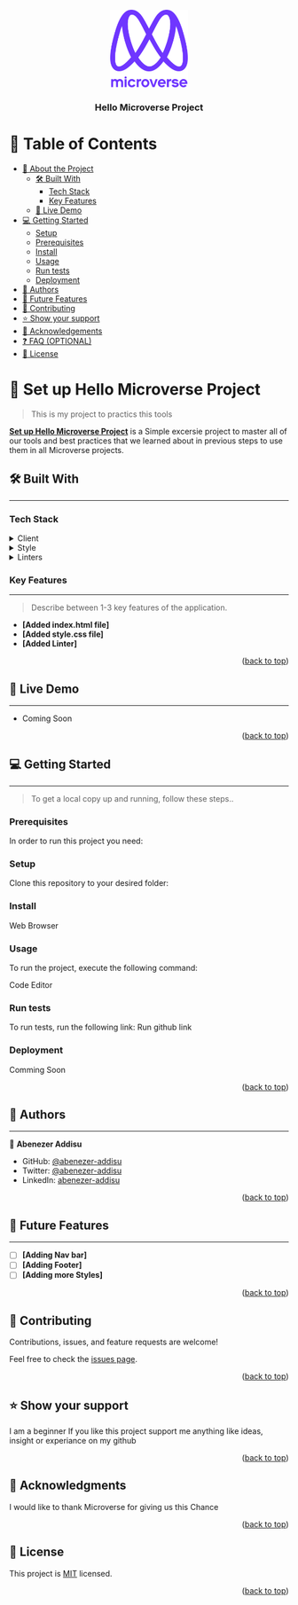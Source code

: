 <a name="readme-top"></a>


<div align="center">
  <img src="murple_logo.png" alt="logo" width="140"  height="auto" />
  <br/>

  <h3><b>Hello Microverse Project</b></h3>

</div>

<!-- TABLE OF CONTENTS -->

# 📗 Table of Contents

- [📖 About the Project](#about-project)
  - [🛠 Built With](#built-with)
    - [Tech Stack](#tech-stack)
    - [Key Features](#key-features)
  - [🚀 Live Demo](#live-demo)
- [💻 Getting Started](#getting-started)
  - [Setup](#setup)
  - [Prerequisites](#prerequisites)
  - [Install](#install)
  - [Usage](#usage)
  - [Run tests](#run-tests)
  - [Deployment](#triangular_flag_on_post-deployment)
- [👥 Authors](#authors)
- [🔭 Future Features](#future-features)
- [🤝 Contributing](#contributing)
- [⭐️ Show your support](#support)
- [🙏 Acknowledgements](#acknowledgements)
- [❓ FAQ (OPTIONAL)](#faq)
- [📝 License](#license)

<!-- PROJECT DESCRIPTION -->

# 📖 Set up Hello Microverse Project <a name="about-project"></a>

> This is my project to practics this tools

<u><b>Set up Hello Microverse Project</b></u> is a Simple excersie project to master all of our tools and best practices that we learned about in previous steps to use them in all Microverse projects.

## 🛠 Built With <a name="built-with"></a>
___
### Tech Stack <a name="tech-stack"></a>

<details>
  <summary>Client</summary>
  <ul>
    <li><a href="">HTML</a></li>
  </ul>
</details>

<details>
<summary>Style</summary>
  <ul>
    <li><a href="">CSS</a></li>
  </ul>
</details>

<details>
  <summary>Linters</summary>
  <ul>
    <li><a href="">Linters</a></li>
  </ul>
</details>


<!-- Features -->

### Key Features <a name="key-features"></a>
____
> Describe between 1-3 key features of the application.

- **[Added index.html file]**
- **[Added style.css file]**
- **[Added Linter]**

<p align="right">(<a href="#readme-top">back to top</a>)</p>

<!-- LIVE DEMO -->

## 🚀 Live Demo <a name="live-demo"></a>
___

- Coming Soon

<p align="right">(<a href="#readme-top">back to top</a>)</p>

<!-- GETTING STARTED -->

## 💻 Getting Started <a name="getting-started"></a>
_____

> To get a local copy up and running, follow these steps..



### Prerequisites

In order to run this project you need:



### Setup

Clone this repository to your desired folder:



### Install

 Web Browser




### Usage

To run the project, execute the following command:

Code Editor

### Run tests

To run tests, run the following link:
Run github link 


### Deployment

Comming Soon


<p align="right">(<a href="#readme-top">back to top</a>)</p>

<!-- AUTHORS -->

## 👥 Authors <a name="authors"></a>
____
👤 **Abenezer Addisu**

- GitHub: [@abenezer-addisu](https://github.com/abenezer-addisu)
- Twitter: [@abenezer-addisu](https://twitter.com/abenezer-addisu)
- LinkedIn: [abenezer-addisu](https://linkedin.com/in/abenezer-addisu)



<p align="right">(<a href="#readme-top">back to top</a>)</p>

<!-- FUTURE FEATURES -->

## 🔭 Future Features <a name="future-features"></a>
___

- [ ] **[Adding Nav bar]**
- [ ] **[Adding Footer]**
- [ ] **[Adding more Styles]**

<p align="right">(<a href="#readme-top">back to top</a>)</p>

<!-- CONTRIBUTING -->

## 🤝 Contributing <a name="contributing"></a>

Contributions, issues, and feature requests are welcome!

Feel free to check the [issues page](../../issues/).

<p align="right">(<a href="#readme-top">back to top</a>)</p>

<!-- SUPPORT -->

## ⭐️ Show your support <a name="support"></a>


I am a beginner If you like this project support me anything like ideas, insight or experiance on my github 

<p align="right">(<a href="#readme-top">back to top</a>)</p>

<!-- ACKNOWLEDGEMENTS -->

## 🙏 Acknowledgments <a name="acknowledgements"></a>


I would like to thank Microverse for giving us this Chance 

<p align="right">(<a href="#readme-top">back to top</a>)</p>


<!-- LICENSE -->

## 📝 License <a name="license"></a>

This project is [MIT](./LICENSE) licensed.



<p align="right">(<a href="#readme-top">back to top</a>)</p>